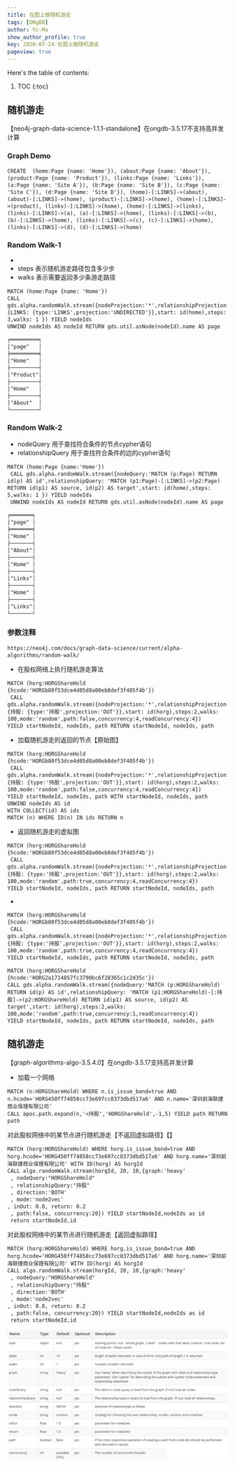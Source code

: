 ```yaml
---
title: 在图上做随机游走
tags: [ONgDB]
author: Yc-Ma
show_author_profile: true
key: 2020-07-24-在图上做随机游走
pageview: true
---
```


Here's the table of contents:
1. TOC
{:toc}

## 随机游走
【neo4j-graph-data-science-1.1.1-standalone】在ongdb-3.5.17不支持高并发计算

### Graph Demo
```
CREATE  (home:Page {name: 'Home'}), (about:Page {name: 'About'}), (product:Page {name: 'Product'}), (links:Page {name: 'Links'}), (a:Page {name: 'Site A'}), (b:Page {name: 'Site B'}), (c:Page {name: 'Site C'}), (d:Page {name: 'Site D'}), (home)-[:LINKS]->(about), (about)-[:LINKS]->(home), (product)-[:LINKS]->(home), (home)-[:LINKS]->(product), (links)-[:LINKS]->(home), (home)-[:LINKS]->(links), (links)-[:LINKS]->(a), (a)-[:LINKS]->(home), (links)-[:LINKS]->(b), (b)-[:LINKS]->(home), (links)-[:LINKS]->(c), (c)-[:LINKS]->(home), (links)-[:LINKS]->(d), (d)-[:LINKS]->(home)
```

### Random Walk-1
-
- steps 表示随机游走路径包含多少步
- walks 表示需要返回多少条游走路径
```
MATCH (home:Page {name: 'Home'})
CALL gds.alpha.randomWalk.stream({nodeProjection:'*',relationshipProjection:{LINKS: {type:'LINKS',projection:'UNDIRECTED'}},start: id(home),steps: 3,walks: 1 }) YIELD nodeIds
UNWIND nodeIds AS nodeId RETURN gds.util.asNode(nodeId).name AS page
```
```
╒═════════╕
│"page"   │
╞═════════╡
│"Home"   │
├─────────┤
│"Product"│
├─────────┤
│"Home"   │
├─────────┤
│"About"  │
└─────────┘
```
### Random Walk-2
- nodeQuery 用于查找符合条件的节点cypher语句
- relationshipQuery 用于查找符合条件的边的cypher语句
```
MATCH (home:Page {name:'Home'})
 CALL gds.alpha.randomWalk.stream({nodeQuery:'MATCH (p:Page) RETURN id(p) AS id',relationshipQuery: 'MATCH (p1:Page)-[:LINKS]->(p2:Page) RETURN id(p1) AS source, id(p2) AS target',start: id(home),steps: 5,walks: 1 }) YIELD nodeIds
 UNWIND nodeIds AS nodeId RETURN gds.util.asNode(nodeId).name AS page
```
```
╒═══════╕
│"page" │
╞═══════╡
│"Home" │
├───────┤
│"About"│
├───────┤
│"Home" │
├───────┤
│"Links"│
├───────┤
│"Home" │
├───────┤
│"Links"│
└───────┘
```

### 参数注释
```
https://neo4j.com/docs/graph-data-science/current/alpha-algorithms/random-walk/
```
- 在股权网络上执行随机游走算法
```
MATCH (horg:HORGShareHold {hcode:'HORGb80f53dce4d05d8a00eb8def3f405f4b'})
 CALL gds.alpha.randomWalk.stream({nodeProjection:'*',relationshipProjection:{持股: {type:'持股',projection:'OUT'}},start: id(horg),steps:2,walks: 100,mode:'random',path:false,concurrency:4,readConcurrency:4})
YIELD startNodeId, nodeIds, path RETURN startNodeId, nodeIds, path
```
- 加载随机游走的返回的节点【原始图】
```
MATCH (horg:HORGShareHold {hcode:'HORGb80f53dce4d05d8a00eb8def3f405f4b'})
 CALL gds.alpha.randomWalk.stream({nodeProjection:'*',relationshipProjection:{持股: {type:'持股',projection:'OUT'}},start: id(horg),steps:2,walks: 100,mode:'random',path:false,concurrency:4,readConcurrency:4})
YIELD startNodeId, nodeIds, path WITH startNodeId, nodeIds, path
UNWIND nodeIds AS id
WITH COLLECT(id) AS ids
MATCH (n) WHERE ID(n) IN ids RETURN n
```
- 返回随机游走的虚拟图
```
MATCH (horg:HORGShareHold {hcode:'HORGb80f53dce4d05d8a00eb8def3f405f4b'})
 CALL gds.alpha.randomWalk.stream({nodeProjection:'*',relationshipProjection:{持股: {type:'持股',projection:'OUT'}},start: id(horg),steps:2,walks: 100,mode:'random',path:true,concurrency:4,readConcurrency:4})
YIELD startNodeId, nodeIds, path RETURN startNodeId, nodeIds, path
```
-
```
MATCH (horg:HORGShareHold {hcode:'HORGb80f53dce4d05d8a00eb8def3f405f4b'})
 CALL gds.alpha.randomWalk.stream({nodeProjection:'*',relationshipProjection:{持股: {type:'持股',projection:'OUT'}},start: id(horg),steps:2,walks: 100,mode:'random',path:true,concurrency:4,readConcurrency:4})
YIELD startNodeId, nodeIds, path RETURN startNodeId, nodeIds, path
```
```
MATCH (horg:HORGShareHold {hcode:'HORG2a1714857fc3790bc6f28365c1c2d35c'})
CALL gds.alpha.randomWalk.stream({nodeQuery:'MATCH (p:HORGShareHold) RETURN id(p) AS id',relationshipQuery: 'MATCH (p1:HORGShareHold)-[:持股]->(p2:HORGShareHold) RETURN id(p1) AS source, id(p2) AS target',start: id(horg),steps:2,walks: 100,mode:'random',path:true,concurrency:1,readConcurrency:4})
YIELD startNodeId, nodeIds, path RETURN startNodeId, nodeIds, path
```
## 随机游走
【graph-algorithms-algo-3.5.4.0】在ongdb-3.5.17支持高并发计算
- 加载一个网络
```
MATCH (n:HORGShareHold) WHERE n.is_issue_bond=true AND n.hcode='HORG450ff74858cc73e697cc8373dbd517a6' AND n.name='深圳前海联捷商业保理有限公司'
CALL apoc.path.expand(n,'<持股','HORGShareHold',-1,5) YIELD path RETURN path
```
对此股权网络中的某节点进行随机游走【不返回虚拟路径】【】
```
MATCH (horg:HORGShareHold) WHERE horg.is_issue_bond=true AND horg.hcode='HORG450ff74858cc73e697cc8373dbd517a6' AND horg.name='深圳前海联捷商业保理有限公司' WITH ID(horg) AS horgId
CALL algo.randomWalk.stream(horgId, 20, 10,{graph:'heavy'
 , nodeQuery:"HORGShareHold"
 , relationshipQuery:"持股"
 , direction:'BOTH'
 , mode:'node2vec'
, inOut: 0.8, return: 0.2
 , path:false, concurrency:20}) YIELD startNodeId,nodeIds as id
 return startNodeId,id
```
对此股权网络中的某节点进行随机游走【返回虚拟路径】
```
MATCH (horg:HORGShareHold) WHERE horg.is_issue_bond=true AND horg.hcode='HORG450ff74858cc73e697cc8373dbd517a6' AND horg.name='深圳前海联捷商业保理有限公司' WITH ID(horg) AS horgId
CALL algo.randomWalk.stream(horgId, 20, 10,{graph:'heavy'
 , nodeQuery:"HORGShareHold"
 , relationshipQuery:"持股"
 , direction:'BOTH'
 , mode:'node2vec'
, inOut: 0.8, return: 0.2
 , path:false, concurrency:20}) YIELD startNodeId,nodeIds as id
 return startNodeId,id
```
![在图上做随机游走算法参数](https://raw.githubusercontent.com/crazyyanchao/blog/master/images/2020/07/2020-07-24-%E5%9C%A8%E5%9B%BE%E4%B8%8A%E5%81%9A%E9%9A%8F%E6%9C%BA%E6%B8%B8%E8%B5%B0/v2-095cd90cb38bc7bd51fe44a269187113_r.jpg)



